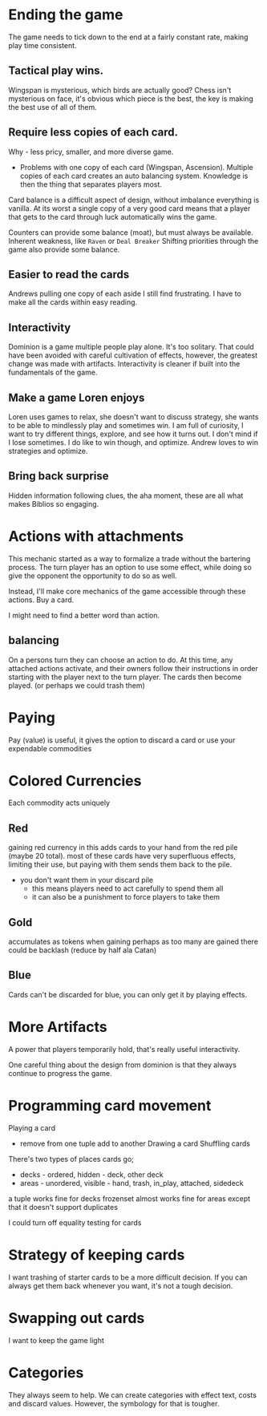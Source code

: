 
# Ending the game

The game needs to tick down to the end at a fairly constant rate, making play time consistent.

## Tactical play wins.

Wingspan is mysterious, which birds are actually good? 
Chess isn't mysterious on face, it's obvious which piece is the best,
the key is making the best use of all of them.

## Require less copies of each card.

Why - less pricy, smaller, and more diverse game.

- Problems with one copy of each card (Wingspan, Ascension).
Multiple copies of each card creates an auto balancing system.
Knowledge is then the thing that separates players most.

Card balance is a difficult aspect of design, without imbalance everything is vanilla.
At its worst a single copy of a very good card means that a player that gets to the card through luck
automatically wins the game.

Counters can provide some balance (moat), but must always be available.
Inherent weakness, like `Raven` or `Deal Breaker`
Shifting priorities through the game also provide some balance.

## Easier to read the cards

Andrews pulling one copy of each aside I still find frustrating.
I have to make all the cards within easy reading.

## Interactivity

Dominion is a game multiple people play alone. It's too solitary.
That could have been avoided with careful cultivation of effects,
however, the greatest change was made with artifacts.
Interactivity is cleaner if built into the fundamentals of the game.

## Make a game Loren enjoys

Loren uses games to relax, she doesn't want to discuss strategy, she wants to be able to mindlessly
play and sometimes win. 
I am full of curiosity, I want to try different things, explore, and see how it turns out. I don't mind if I lose sometimes. I do like to win though, and optimize.
Andrew loves to win strategies and optimize.

## Bring back surprise

Hidden information following clues, the aha moment, these are all what makes Biblios so engaging.

# Actions with attachments

This mechanic started as a way to formalize a trade without the bartering process.
The turn player has an option to use some effect, while doing so give the opponent the opportunity to do so as well.

Instead, I'll make core mechanics of the game accessible through these actions.
Buy a card.

I might need to find a better word than action.

## balancing

On a persons turn they can choose an action to do.
At this time, any attached actions activate, and their owners follow their instructions in order starting with the player next to the turn player.
The cards then become played. (or perhaps we could trash them)

# Paying

Pay (value) is useful, it gives the option to discard a card or use your expendable commodities

# Colored Currencies

Each commodity acts uniquely

## Red 
gaining red currency in this adds cards to your hand from the red pile (maybe 20 total).
most of these cards have very superfluous effects, limiting their use, but paying with them sends them back to the pile.
- you don't want them in your discard pile
    - this means players need to act carefully to spend them all
    - it can also be a punishment to force players to take them

## Gold
accumulates as tokens when gaining
perhaps as too many are gained there could be backlash (reduce by half ala Catan)

## Blue
Cards can't be discarded for blue, you can only get it by playing effects.

# More Artifacts

A power that players temporarily hold, that's really useful interactivity.

One careful thing about the design from dominion is that they always continue to progress the game.


# Programming card movement

Playing a card 
- remove from one tuple add to another
Drawing a card 
Shuffling cards

There's two types of places cards go; 
- decks - ordered, hidden - deck, other deck
- areas - unordered, visible - hand, trash, in_play, attached, sidedeck

a tuple works fine for decks
frozenset almost works fine for areas except that it doesn't support duplicates

I could turn off equality testing for cards

# Strategy of keeping cards

I want trashing of starter cards to be a more difficult decision.
If you can always get them back whenever you want, it's not a tough decision.

# Swapping out cards

I want to keep the game light

# Categories

They always seem to help.
We can create categories with effect text, costs and discard values.
However, the symbology for that is tougher.
